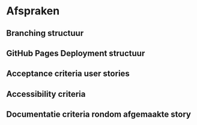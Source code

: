 # Afspraken
## Branching structuur
## GitHub Pages Deployment structuur
## Acceptance criteria user stories
## Accessibility criteria
## Documentatie criteria rondom afgemaakte story